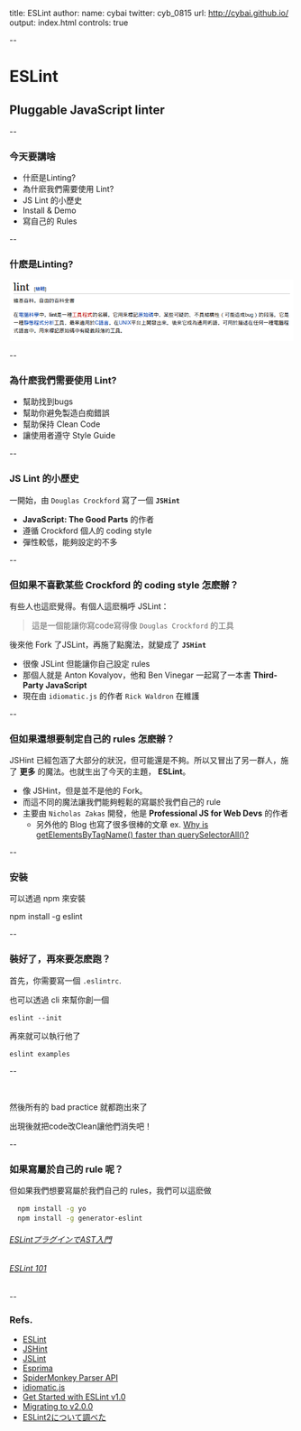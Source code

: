 title: ESLint
author:
  name: cybai
  twitter: cyb_0815
  url: http://cybai.github.io/
output: index.html
controls: true

--

# ESLint
## Pluggable JavaScript linter

--

### 今天要講啥

- 什麽是Linting?
- 為什麽我們需要使用 Lint?
- JS Lint 的小歷史
- Install & Demo
- 寫自己的 Rules

--

### 什麽是Linting?

![What is Lint](imgs/Lint.png)

--

### 為什麽我們需要使用 Lint?

* 幫助找到bugs
* 幫助你避免製造白痴錯誤
* 幫助保持 Clean Code
* 讓使用者遵守 Style Guide

--

### JS Lint 的小歷史

一開始，由 `Douglas Crockford` 寫了一個 **`JSHint`**
* **JavaScript: The Good Parts** 的作者
* 遵循 Crockford 個人的 coding style
* 彈性較低，能夠設定的不多

--

### 但如果不喜歡某些 Crockford 的 coding style 怎麽辦？

有些人也這麽覺得。有個人這麽稱呼 JSLint：
> 這是一個能讓你寫code寫得像 `Douglas Crockford` 的工具

後來他 Fork 了JSLint，再施了點魔法，就變成了 **`JSHint`**

* 很像 JSLint 但能讓你自己設定 rules
* 那個人就是 Anton Kovalyov，他和 Ben Vinegar 一起寫了一本書 **Third-Party JavaScript**
* 現在由 `idiomatic.js` 的作者 `Rick Waldron` 在維護

--

### 但如果還想要制定自己的 rules 怎麽辦？

JSHint 已經包涵了大部分的狀況，但可能還是不夠。所以又冒出了另一群人，施了 **更多** 的魔法。也就生出了今天的主題， **ESLint**。

* 像 JSHint，但是並不是他的 Fork。
* 而這不同的魔法讓我們能夠輕鬆的寫屬於我們自己的 rule
* 主要由 `Nicholas Zakas` 開發，他是 **Professional JS for Web Devs** 的作者
  - 另外他的 Blog 也寫了很多很棒的文章 ex. [Why is getElementsByTagName() faster than querySelectorAll()?](https://www.nczonline.net/blog/2010/09/28/why-is-getelementsbytagname-faster-that-queryselectorall/)

--

### 安裝

可以透過 npm 來安裝

  npm install -g eslint

--

### 裝好了，再來要怎麽跑？

首先，你需要寫一個 `.eslintrc`.

也可以透過 cli 來幫你創一個

    eslint --init

再來就可以執行他了

    eslint examples

--

&nbsp;

然後所有的 bad practice 就都跑出來了

出現後就把code改Clean讓他們消失吧！

--

### 如果寫屬於自己的 rule 呢？

但如果我們想要寫屬於我們自己的 rules，我們可以這麽做

``` sh
  npm install -g yo
  npm install -g generator-eslint
```

###### [ESLintプラグインでAST入門](https://speakerdeck.com/oodemi/eslintpuraguindeastru-men)
###### [ESLint 101](http://lewisjellis.com/eslint101/#10)

--

### Refs.

- [ESLint](http://eslint.org/)
- [JSHint](http://www.jshint.com/)
- [JSLint](http://www.jslint.com/)
- [Esprima](http://esprima.org/)
- [SpiderMonkey Parser API](https://developer.mozilla.org/en-US/docs/Mozilla/Projects/SpiderMonkey/Parser_API)
- [idiomatic.js](https://github.com/rwaldron/idiomatic.js/)
- [Get Started with ESLint v1.0](http://devnull.guru/get-started-with-eslint/)
- [Migrating to v2.0.0](http://eslint.org/docs/user-guide/migrating-to-2.0.0)
- [ESLint2について調べた](http://qiita.com/pirosikick/items/dc1ca841c6e5c8ba0674)
